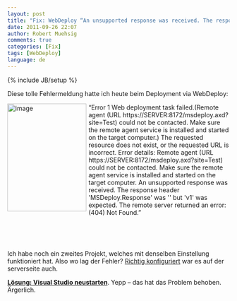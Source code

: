 ```yaml
---
layout: post
title: "Fix: WebDeploy “An unsupported response was received. The response header 'MSDeploy.Response' was '' but 'v1' was expected.”"
date: 2011-09-26 22:07
author: Robert Muehsig
comments: true
categories: [Fix]
tags: [WebDeploy]
language: de
---
```

{% include JB/setup %}
<p>Diese tolle Fehlermeldung hatte ich heute beim Deployment via WebDeploy:</p> <p><a href="{{BASE_PATH}}/assets/wp-images-de/image1357.png"><img style="background-image: none; border-bottom: 0px; border-left: 0px; margin: 0px 5px 0px 0px; padding-left: 0px; padding-right: 0px; display: inline; float: left; border-top: 0px; border-right: 0px; padding-top: 0px" title="image" border="0" alt="image" align="left" src="{{BASE_PATH}}/assets/wp-images-de/image_thumb539.png" width="179" height="244"></a>“Error 1 Web deployment task failed.(Remote agent (URL https://SERVER:8172/msdeploy.axd?site=Test) could not be contacted. Make sure the remote agent service is installed and started on the target computer.) The requested resource does not exist, or the requested URL is incorrect. Error details: Remote agent (URL https://SERVER:8172/msdeploy.axd?site=Test) could not be contacted. Make sure the remote agent service is installed and started on the target computer. An unsupported response was received. The response header 'MSDeploy.Response' was '' but 'v1' was expected. The remote server returned an error: (404) Not Found.”</p> <p>&nbsp;</p> <p>&nbsp;</p> <p>Ich habe noch ein zweites Projekt, welches mit denselben Einstellung funktioniert hat. Also wo lag der Fehler? <a href="http://learn.iis.net/page.aspx/516/configure-the-web-deployment-handler/">Richtig konfiguriert</a> war es auf der serverseite auch.</p> <p><strong><u>Lösung: Visual Studio neustarten</u></strong>. Yepp – das hat das Problem behoben. Ärgerlich.</p>
